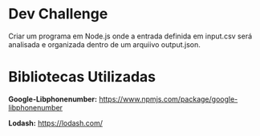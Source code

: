 # Dev Challenge
Criar um programa em Node.js onde a entrada definida em input.csv será analisada e organizada dentro de um arquiivo output.json.

# Bibliotecas Utilizadas
**Google-Libphonenumber:** https://www.npmjs.com/package/google-libphonenumber

**Lodash:** https://lodash.com/
